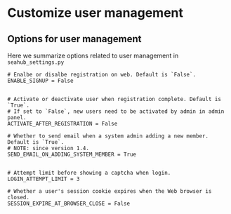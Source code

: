 # Customize user management

## Options for user management

Here we summarize options related to user management in `seahub_settings.py`


    # Enalbe or disalbe registration on web. Default is `False`.
    ENABLE_SIGNUP = False


    # Activate or deactivate user when registration complete. Default is `True`.
    # If set to `False`, new users need to be activated by admin in admin panel.
    ACTIVATE_AFTER_REGISTRATION = False

    # Whether to send email when a system admin adding a new member. Default is `True`.
    # NOTE: since version 1.4.
    SEND_EMAIL_ON_ADDING_SYSTEM_MEMBER = True


    # Attempt limit before showing a captcha when login.
    LOGIN_ATTEMPT_LIMIT = 3

    # Whether a user's session cookie expires when the Web browser is closed.
    SESSION_EXPIRE_AT_BROWSER_CLOSE = False


